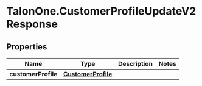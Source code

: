 # TalonOne.CustomerProfileUpdateV2Response

## Properties

Name | Type | Description | Notes
------------ | ------------- | ------------- | -------------
**customerProfile** | [**CustomerProfile**](CustomerProfile.md) |  | 


